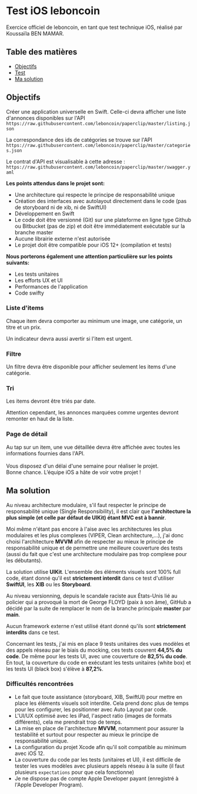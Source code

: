 # Test iOS leboncoin

Exercice officiel de leboncoin, en tant que test technique iOS, réalisé par Koussaïla BEN MAMAR.

## Table des matières
- [Objectifs](#objectifs)
- [Test](#test)
- [Ma solution](#solution)

## <a name="objectifs"></a>Objectifs

Créer une application universelle en Swift. Celle-ci devra afficher une liste d'annonces disponibles sur l'API `https://raw.githubusercontent.com/leboncoin/paperclip/master/listing.json`

La correspondance des ids de catégories se trouve sur l'API `https://raw.githubusercontent.com/leboncoin/paperclip/master/categories.json`

Le contrat d'API est visualisable à cette adresse :
`https://raw.githubusercontent.com/leboncoin/paperclip/master/swagger.yaml`<br>

**Les points attendus dans le projet sont:**
- Une architecture qui respecte le principe de responsabilité unique
- Création des interfaces avec autolayout directement dans le code (pas de storyboard ni
de xib, ni de SwiftUI)
- Développement en Swift
- Le code doit être versionné (Git) sur une plateforme en ligne type Github ou Bitbucket
(pas de zip) et doit être immédiatement exécutable sur la branche master
- Aucune librairie externe n'est autorisée
- Le projet doit être compatible pour iOS 12+ (compilation et tests)

**Nous porterons également une attention particulière sur les points suivants:**
- Les tests unitaires
- Les efforts UX et UI
- Performances de l'application
- Code swifty

### Liste d'items
Chaque item devra comporter au minimum une image, une catégorie, un titre et un prix.

Un indicateur devra aussi avertir si l'item est urgent.

### Filtre

Un filtre devra être disponible pour afficher seulement les items d'une catégorie.

### Tri
Les items devront être triés par date.

Attention cependant, les annonces marquées comme urgentes devront remonter en haut de la liste.

### Page de détail
Au tap sur un item, une vue détaillée devra être affichée avec toutes les informations fournies dans l'API.
<br><br>
Vous disposez d'un délai d'une semaine pour réaliser le projet.<br>
Bonne chance. L’équipe iOS a hâte de voir votre projet !

## <a name="solution"></a>Ma solution

Au niveau architecture modulaire, s'il faut respecter le principe de responsabilité unique (Single Responsibility), il est clair que **l'architecture la plus simple (et celle par défaut de UIKit) étant MVC est à bannir**. 

Moi même n'étant pas encore à l'aise avec les architectures les plus modulaires et les plus complexes (VIPER, Clean architecture,...), j'ai donc choisi l'architecture **MVVM** afin de respecter au mieux le principe de responsabilité unique et de permettre une meilleure couverture des tests (aussi du fait que c'est une architecture modulaire pas trop complexe pour les débutants).

La solution utilise **UIKit**. L'ensemble des éléments visuels sont 100% full code, étant donné qu'il est **strictement interdit** dans ce test d'utiliser **SwiftUI**, les **XIB** ou les **Storyboard**.

Au niveau versionning, depuis le scandale raciste aux États-Unis lié au policier qui a provoqué la mort de George FLOYD (paix à son âme), GitHub a décidé par la suite de remplacer le nom de la branche principale **master** par **main**.

Aucun framework externe n'est utilisé étant donné qu'ils sont **strictement interdits** dans ce test.

Concernant les tests, j'ai mis en place 9 tests unitaires des vues modèles et des appels réseau par le biais du mocking, ces tests couvrent **44,5% du code**. De même pour les tests UI, avec une couverture de **82,5% du code**. En tout, la couverture du code en exécutant les tests unitaires (white box) et les tests UI (black box) s'élève à **87,2%**.

### Difficultés rencontrées

- Le fait que toute assistance (storyboard, XIB, SwiftUI) pour mettre en place les éléments visuels soit interdite. Cela prend donc plus de temps pour les configurer, les positionner avec Auto Layout par code.
- L'UI/UX optimisé avec les iPad, l'aspect ratio (images de formats différents), cela me prendrait trop de temps.
- La mise en place de l'architecture **MVVM**, notamment pour assurer la testabilité et surtout pour respecter au mieux le principe de responsabilité unique.
- La configuration du projet Xcode afin qu'il soit compatible au minimum avec iOS 12.
- La couverture du code par les tests (unitaires et UI), il est difficile de tester les vues modèles avec plusieurs appels réseau à la suite (il faut plusieurs `expectations` pour que cela fonctionne)
- Je ne dispose pas de compte Apple Developer payant (enregistré à l'Apple Developer Program).
